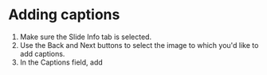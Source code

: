 # Adding captions

1. Make sure the Slide Info tab is selected.
2. Use the Back and Next buttons to select the image to which you'd like to add captions. 
3. In the Captions field, add 

